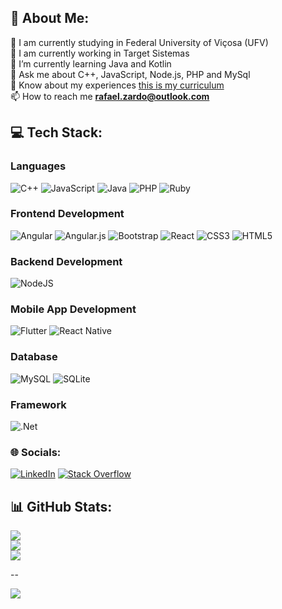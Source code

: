 ## 💫 About Me:
🔭 I am currently studying in Federal University of Viçosa (UFV)<br>
💼 I am currently working in Target Sistemas<br>
🌱 I’m currently learning Java and Kotlin<br>
💬 Ask me about C++, JavaScript, Node.js, PHP and MySql<br>
📄 Know about my experiences [this is my curriculum](https://drive.google.com/file/d/1SrKrQ7SEjR_vEl6d3aJlzcnNlqL_nv9l/view?usp=sharing)<br>
📫 How to reach me **rafael.zardo@outlook.com**<br>

## 💻 Tech Stack:

### Languages
![C++](https://img.shields.io/badge/c++-%2300599C.svg?style=for-the-badge&logo=c%2B%2B&logoColor=white) 
![JavaScript](https://img.shields.io/badge/javascript-%23323330.svg?style=for-the-badge&logo=javascript&logoColor=%23F7DF1E) 
![Java](https://img.shields.io/badge/java-%23ED8B00.svg?style=for-the-badge&logo=java&logoColor=white) 
![PHP](https://img.shields.io/badge/php-%23777BB4.svg?style=for-the-badge&logo=php&logoColor=white) 
![Ruby](https://img.shields.io/badge/ruby-%23CC342D.svg?style=for-the-badge&logo=ruby&logoColor=white)

### Frontend Development
![Angular](https://img.shields.io/badge/angular-%23DD0031.svg?style=for-the-badge&logo=angular&logoColor=white)
![Angular.js](https://img.shields.io/badge/angular.js-%23E23237.svg?style=for-the-badge&logo=angularjs&logoColor=white)
![Bootstrap](https://img.shields.io/badge/bootstrap-%23563D7C.svg?style=for-the-badge&logo=bootstrap&logoColor=white)
![React](https://img.shields.io/badge/react-%2320232a.svg?style=for-the-badge&logo=react&logoColor=%2361DAFB)
![CSS3](https://img.shields.io/badge/css3-%231572B6.svg?style=for-the-badge&logo=css3&logoColor=white) 
![HTML5](https://img.shields.io/badge/html5-%23E34F26.svg?style=for-the-badge&logo=html5&logoColor=white) 

### Backend Development
![NodeJS](https://img.shields.io/badge/node.js-6DA55F?style=for-the-badge&logo=node.js&logoColor=white)

### Mobile App Development
![Flutter](https://img.shields.io/badge/Flutter-%2302569B.svg?style=for-the-badge&logo=Flutter&logoColor=white)
![React Native](https://img.shields.io/badge/react_native-%2320232a.svg?style=for-the-badge&logo=react&logoColor=%2361DAFB)

### Database
![MySQL](https://img.shields.io/badge/mysql-%2300f.svg?style=for-the-badge&logo=mysql&logoColor=white) 
![SQLite](https://img.shields.io/badge/sqlite-%2307405e.svg?style=for-the-badge&logo=sqlite&logoColor=white)

### Framework
![.Net](https://img.shields.io/badge/.NET-5C2D91?style=for-the-badge&logo=.net&logoColor=white) 

### 🌐 Socials:
[![LinkedIn](https://img.shields.io/badge/LinkedIn-%230077B5.svg?logo=linkedin&logoColor=white)](https://linkedin.com/in/rafaelzardo) [![Stack Overflow](https://img.shields.io/badge/-Stackoverflow-FE7A16?logo=stack-overflow&logoColor=white)](https://stackoverflow.com/users/21147624) 

## 📊 GitHub Stats:
![](https://github-readme-stats.vercel.app/api?username=rafazardo&theme=dark&hide_border=true&include_all_commits=false&count_private=true)<br/>
![](https://github-readme-streak-stats.herokuapp.com/?user=rafazardo&theme=dark&hide_border=true)<br/>
![](https://github-readme-stats.vercel.app/api/top-langs/?username=rafazardo&theme=dark&hide_border=true&include_all_commits=false&count_private=true&layout=compact)

--

[![](https://visitcount.itsvg.in/api?id=rafazardo&icon=1&color=11)](https://visitcount.itsvg.in)


